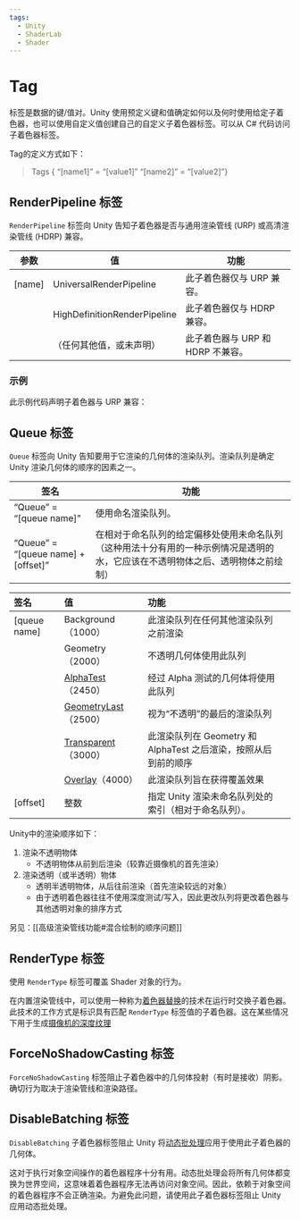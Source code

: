 ```yaml
---
tags:
  - Unity
  - ShaderLab
  - Shader
---
```

# Tag

标签是数据的键/值对。Unity 使用预定义键和值确定如何以及何时使用给定子着色器，也可以使用自定义值创建自己的自定义子着色器标签。可以从 C# 代码访问子着色器标签。

Tag的定义方式如下：
>Tags { “[name1]” = “[value1]” “[name2]” = “[value2]”}

## RenderPipeline 标签

`RenderPipeline` 标签向 Unity 告知子着色器是否与通用渲染管线 (URP) 或高清渲染管线 (HDRP) 兼容。

|**参数**|**值**|**功能**|
|---|---|---|
|[name]|UniversalRenderPipeline|此子着色器仅与 URP 兼容。|
||HighDefinitionRenderPipeline|此子着色器仅与 HDRP 兼容。|
||（任何其他值，或未声明）|此子着色器与 URP 和 HDRP 不兼容。|

### 示例

此示例代码声明子着色器与 URP 兼容：
## Queue 标签

`Queue` 标签向 Unity 告知要用于它渲染的几何体的渲染队列。渲染队列是确定 Unity 渲染几何体的顺序的因素之一。

| **签名**                              | **功能**                                                           |
| ----------------------------------- | ---------------------------------------------------------------- |
| “Queue” = “[queue name]”            | 使用命名渲染队列。                                                        |
| “Queue” = “[queue name] + [offset]” | 在相对于命名队列的给定偏移处使用未命名队列（这种用法十分有用的一种示例情况是透明的水，它应该在不透明物体之后、透明物体之前绘制） |

| **签名**       | **值**                                                                                                            | **功能**                                     |     |
| :----------- | :--------------------------------------------------------------------------------------------------------------- | :----------------------------------------- | --- |
| [queue name] | Background（1000）                                                                                                 | 此渲染队列在任何其他渲染队列之前渲染                         |     |
|              | Geometry（2000）                                                                                                   | 不透明几何体使用此队列                                |     |
|              | [AlphaTest](https://docs.unity3d.com/cn/2023.2/ScriptReference/Rendering.RenderQueue.AlphaTest.html)（2450）       | 经过 Alpha 测试的几何体将使用此队列                      |     |
|              | [GeometryLast](https://docs.unity3d.com/cn/2023.2/ScriptReference/Rendering.RenderQueue.GeometryLast.html)（2500） | 视为“不透明”的最后的渲染队列                            |     |
|              | [Transparent](https://docs.unity3d.com/cn/2023.2/ScriptReference/Rendering.RenderQueue.Transparent.html)（3000）   | 此渲染队列在 Geometry 和 AlphaTest 之后渲染，按照从后到前的顺序 |     |
|              | [Overlay](https://docs.unity3d.com/cn/2023.2/ScriptReference/Rendering.RenderQueue.Overlay.html)（4000）           | 此渲染队列旨在获得覆盖效果                              |     |
| [offset]     | 整数                                                                                                               | 指定 Unity 渲染未命名队列处的索引（相对于命名队列）。             |     |
Unity中的渲染顺序如下：
1. 渲染不透明物体
	- 不透明物体从前到后渲染（较靠近摄像机的首先渲染） 
2. 渲染透明（或半透明）物体
	- 透明半透明物体，从后往前渲染（首先渲染较远的对象）
	- 由于透明着色器往往不使用深度测试/写入，因此更改队列将更改着色器与其他透明对象的排序方式

另见：[[高级渲染管线功能#混合绘制的顺序问题]]

## RenderType 标签

使用 `RenderType` 标签可覆盖 Shader 对象的行为。

在内置渲染管线中，可以使用一种称为[着色器替换](https://docs.unity3d.com/cn/2023.2/Manual/SL-ShaderReplacement.html)的技术在运行时交换子着色器。此技术的工作方式是标识具有匹配 `RenderType` 标签值的子着色器。这在某些情况下用于生成[摄像机的深度纹理](https://docs.unity3d.com/cn/2023.2/Manual/SL-CameraDepthTexture.html)

## ForceNoShadowCasting 标签

`ForceNoShadowCasting` 标签阻止子着色器中的几何体投射（有时是接收）阴影。确切行为取决于渲染管线和渲染路径。

## DisableBatching 标签

`DisableBatching` 子着色器标签阻止 Unity 将[动态批处理](https://docs.unity3d.com/cn/2023.2/Manual/DrawCallBatching.html)应用于使用此子着色器的几何体。

这对于执行对象空间操作的着色器程序十分有用。动态批处理会将所有几何体都变换为世界空间，这意味着着色器程序无法再访问对象空间。因此，依赖于对象空间的着色器程序不会正确渲染。为避免此问题，请使用此子着色器标签阻止 Unity 应用动态批处理。